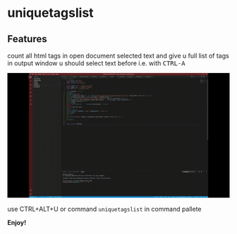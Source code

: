# uniquetagslist

## Features

count all html tags in open document selected text and give u full list of tags in output window
u should select text before i.e. with <kbd>CTRL-A</kbd>

![<kbd>CTRL+ALT+U</kbd>](./images/uniquetagslist.gif?raw=true "Shortcut")

use CTRL+ALT+U or command `uniquetagslist` in command pallete

**Enjoy!**
